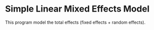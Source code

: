# Simple Linear Mixed Effects Model

This program model the total effects (fixed effects + random effects).